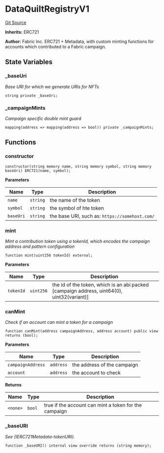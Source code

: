 # DataQuiltRegistryV1
[Git Source](https://github.com/withfabricxyz/contracts/blob/278bdebcf91ed312b0e42a13dea32dd48dd6b6b8/src/finance/DataQuiltRegistryV1.sol)

**Inherits:**
ERC721

**Author:**
Fabric Inc.
ERC721 + Metadata, with custom minting functions for accounts which contributed to
a Fabric campaign.


## State Variables
### _baseUri
*Base URI for which we generate URIs for NFTs*


```solidity
string private _baseUri;
```


### _campaignMints
*Campaign specific double mint guard*


```solidity
mapping(address => mapping(address => bool)) private _campaignMints;
```


## Functions
### constructor


```solidity
constructor(string memory name, string memory symbol, string memory baseUri) ERC721(name, symbol);
```
**Parameters**

|Name|Type|Description|
|----|----|-----------|
|`name`|`string`|the name of the token|
|`symbol`|`string`|the symbol of hte token|
|`baseUri`|`string`|the base URI, such as: `https://somehost.com/`|


### mint

*Mint a contribution token using a tokenId, which encodes the campaign address and pattern configuration*


```solidity
function mint(uint256 tokenId) external;
```
**Parameters**

|Name|Type|Description|
|----|----|-----------|
|`tokenId`|`uint256`|the id of the token, which is an abi packed [campaign address, uint64(0), uint32(variant)]|


### canMint

*Check if an account can mint a token for a campaign*


```solidity
function canMint(address campaignAddress, address account) public view returns (bool);
```
**Parameters**

|Name|Type|Description|
|----|----|-----------|
|`campaignAddress`|`address`|the address of the campaign|
|`account`|`address`|the account to check|

**Returns**

|Name|Type|Description|
|----|----|-----------|
|`<none>`|`bool`|true if the account can mint a token for the campaign|


### _baseURI

*See {IERC721Metadata-tokenURI}.*


```solidity
function _baseURI() internal view override returns (string memory);
```

